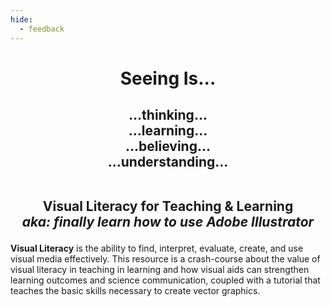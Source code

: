 ```yaml
---
hide:
  - feedback
---
```


<center><h1>Seeing Is...</h1></center>

<center><h2>...thinking...<br>
...learning...<br>
...believing...<br>
...understanding...<br><br>

<b>Visual Literacy for Teaching & Learning</b><br>
*aka: finally learn how to use Adobe Illustrator*
 </h2></center>


**Visual Literacy** is the ability to find, interpret, evaluate, create, and use visual media effectively. This resource is a crash-course about the value of visual literacy in teaching in learning and how visual aids can strengthen learning outcomes and science communication, coupled with a tutorial that teaches the basic skills necessary to create vector graphics. 

<style>
  .md-content__button {
    display: none;
  }
</style>